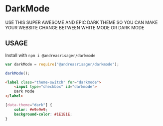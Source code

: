 # DarkMode
USE THIS SUPER AWESOME AND EPIC DARK THEME SO YOU CAN MAKE YOUR WEBSITE CHANGE BETWEEN WHITE MODE OR DARK MODE

## USAGE
Install with `npm i @andreasrisager/darkmode`

```javascript
var darkMode = require("@andreasrisager/darkmode");

darkMode();
```

```html
<label class="theme-switch" for="darkmode">
    <input type="checkbox" id="darkmode">
    Dark Mode
</label>
```

```css
[data-theme="dark"] {
    color: #e9e9e9;
    background-color: #1E1E1E;
}
```